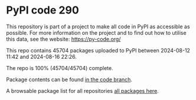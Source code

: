# PyPI code 290

This repository is part of a project to make all code in PyPI as accessible as possible. For more information 
on the project and to find out how to utilise this data, see the website: https://py-code.org/

This repo contains 45704 packages uploaded to PyPI between 
2024-08-12 11:42 and 2024-08-16 22:26.

The repo is 100% (45704/45704) complete.

Package contents can be found [in the code branch](https://github.com/pypi-data/pypi-mirror-290/tree/code/packages).

A browsable package list for all repositories [all packages here](https://py-code.org/repositories/pypi-mirror-290).


